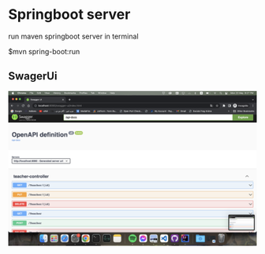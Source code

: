 # Springboot server


run maven springboot server in terminal

$mvn spring-boot:run

## SwagerUi
![](images/main.png)


